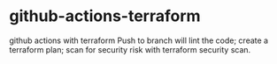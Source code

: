 # github-actions-terraform
github actions with terraform
Push to branch will lint the code; create a terraform plan; 
scan for security risk with terraform security scan.